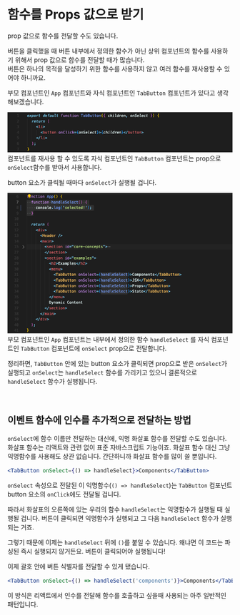 # 함수를 Props 값으로 받기
prop 값으로 함수를 전달할 수도 있습니다.  

버튼을 클릭했을 때 버튼 내부에서 정의한 함수가 아닌 상위 컴포넌트의 함수를 사용하기 위해서 prop 값으로 함수를 전달할 때가 많습니다.  
버튼은 하나의 목적을 달성하기 위한 함수를 사용하지 않고 여러 함수를 재사용할 수 있어야 하니까요.

부모 컴포넌트인 `App` 컴포넌트와 자식 컴포넌트인 `TabButton` 컴포넌트가 있다고 생각해보겠습니다.

![get function props in child component](img/react9_1.png)
컴포넌트를 재사용 할 수 있도록 자식 컴포넌트인 `TabButton` 컴포넌트는 prop으로 `onSelect`함수를 받아서 사용합니다.  

button 요소가 클릭될 때마다 `onSelect`가 실행될 겁니다.

![pass function prop in parent component](img/react9_2.png)
부모 컴포넌트인 `App` 컴포넌트는 내부에서 정의한 함수 `handleSelect` 를 자식 컴포넌트인 `TabButton` 컴포넌트에 `onSelect` prop으로 전달합니다.

정리하면, `TabButton` 안에 있는 button 요소가 클릭되면 prop으로 받은 `onSelect`가 실행되고 `onSelect`는 `handleSelect` 함수를 가리키고 있으니 결론적으로 `handleSelect` 함수가 실행됩니다.

<br/>

## 이벤트 함수에 인수를 추가적으로 전달하는 방법
`onSelect`에 함수 이름만 전달하는 대신에, 익명 화살표 함수를 전달할 수도 있습니다.  
화살표 함수는 리액트와 관련 없이 표준 자바스크립트 기능이죠. 화살표 함수 대신 그냥 익명함수를 사용해도 상관 없습니다. 간단하니까 화살표 함수를 많이 쓸 뿐입니다.

```jsx
<TabButton onSelect={() => handleSelect}>Components</TabButton>
```

`onSelect` 속성으로 전달된 이 익명함수(`() => handleSelect`)는 `TabButton` 컴포넌트 button 요소의 `onClick`에도 전달될 겁니다.

따라서 화살표의 오른쪽에 있는 우리의 함수 `handleSelect`는 익명함수가 실행될 때 실행될 겁니다. 버튼이 클릭되면 익명함수가 실행되고 그 다음 `handleSelect` 함수가 실행되는 거죠.

그렇기 때문에 이제는 `handleSelect` 뒤에 `()`를 붙일 수 있습니다. 왜냐면 이 코드는 파싱된 즉시 실행되지 않거든요. 버튼이 클릭되어야 실행됩니다!

이제 괄호 안에 버튼 식별자를 전달할 수 있게 됐습니다.

```jsx
<TabButton onSelect={() => handleSelect('components')}>Components</TabButton>
```

이 방식은 리액트에서 인수를 전달해 함수를 호출하고 싶을때 사용되는 아주 일반적인 패턴입니다.

<br/>